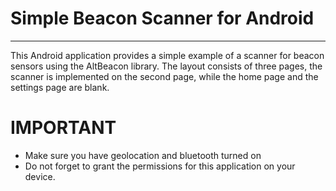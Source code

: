 # Simple Beacon Scanner for Android
-------------
This Android application provides a simple example of a scanner for beacon sensors using the AltBeacon library. The layout consists of three pages, the scanner is implemented on the second page, while the home page and the settings page are blank.
		
# IMPORTANT
- Make sure you have geolocation and bluetooth turned on
- Do not forget to grant the permissions for this application on your device.

